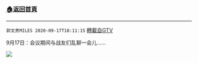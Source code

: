 ﻿###  [:house:返回首頁](https://github.com/ourhimalayas/txt)
---

`郭文贵MILES 2020-09-17T18:11:15` [轉載自GTV](https://gtv.org/web/#/UserInfo/5e596957357cc612d35a8044)

9月17日：会议期间与战友们乱聊一会儿……

[![](https://filegroup.gtv.org/cdn-cgi/image/width=600/https://filegroup.gtv.org/group3/default/20200917/18/11/0/df7a70898ecc385fc9ba9a3f9aa08b73)](https://filegroup.gtv.org/group3/default/20200917/18/11/0/f79d5a75aa46c79e41ccc46b473577bb.MOV)